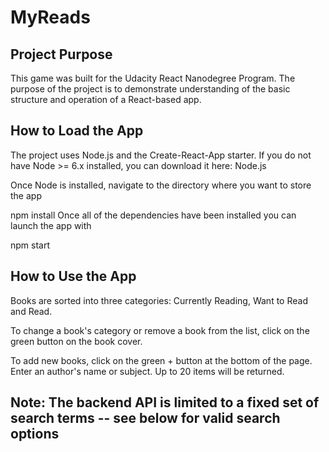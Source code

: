 # MyReads

## Project Purpose

This game was built for the Udacity React Nanodegree Program. The purpose of the project is to demonstrate understanding of the basic structure and operation of a React-based app.

## How to Load the App

The project uses Node.js and the Create-React-App starter. If you do not have Node >= 6.x installed, you can download it here: Node.js

Once Node is installed, navigate to the directory where you want to store the app

npm install
Once all of the dependencies have been installed you can launch the app with

npm start

## How to Use the App

Books are sorted into three categories: Currently Reading, Want to Read and Read.

To change a book's category or remove a book from the list, click on the green button on the book cover.

To add new books, click on the green + button at the bottom of the page. Enter an author's name or subject. Up to 20 items will be returned.

## Note: The backend API is limited to a fixed set of search terms -- see below for valid search options